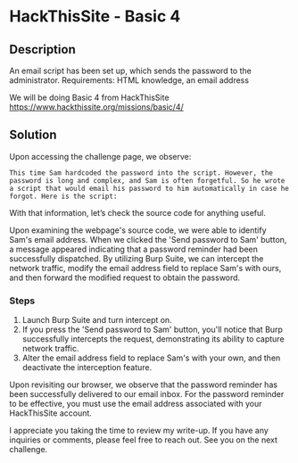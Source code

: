 # HackThisSite - Basic 4
## Description
An email script has been set up, which sends the password to the administrator. Requirements: HTML knowledge, an email address

We will be doing Basic 4 from HackThisSite
https://www.hackthissite.org/missions/basic/4/

## Solution
Upon accessing the challenge page, we observe:

`This time Sam hardcoded the password into the script. However, the password is long and complex, and Sam is often forgetful. So he wrote a script that would email his password to him automatically in case he forgot. Here is the script:`

With that information, let’s check the source code for anything useful.

Upon examining the webpage's source code, we were able to identify Sam's email address. When we clicked the 'Send password to Sam' button, a message appeared indicating that a password reminder had been successfully dispatched.
By utilizing Burp Suite, we can intercept the network traffic, modify the email address field to replace Sam's with ours, and then forward the modified request to obtain the password.

### Steps

1. Launch Burp Suite and turn intercept on.
2. If you press the 'Send password to Sam' button, you'll notice that Burp successfully intercepts the request, demonstrating its ability to capture network traffic.
3. Alter the email address field to replace Sam's with your own, and then deactivate the interception feature.

Upon revisiting our browser, we observe that the password reminder has been successfully delivered to our email inbox.
For the password reminder to be effective, you must use the email address associated with your HackThisSite account.

I appreciate you taking the time to review my write-up. If you have any inquiries or comments, please feel free to reach out. See you on the next challenge.









